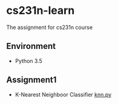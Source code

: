 # cs231n-learn
The assignment for cs231n course

## Environment
- Python 3.5

## Assignment1
- K-Nearest Neighboor Classifier  [knn.py](https://github.com/xiaohu2015/cs231n-learn/blob/master/assignment1/classifiers/knn.py)
